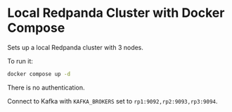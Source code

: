 # Local Redpanda Cluster with Docker Compose

Sets up a local Redpanda cluster with 3 nodes.

To run it:

```bash
docker compose up -d
```

There is no authentication.

Connect to Kafka with `KAFKA_BROKERS` set to `rp1:9092,rp2:9093,rp3:9094`.